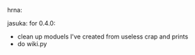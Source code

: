 
hrna:

	

jasuka:
for 0.4.0:
  - clean up moduels I've created from useless crap and prints
  - do wiki.py

